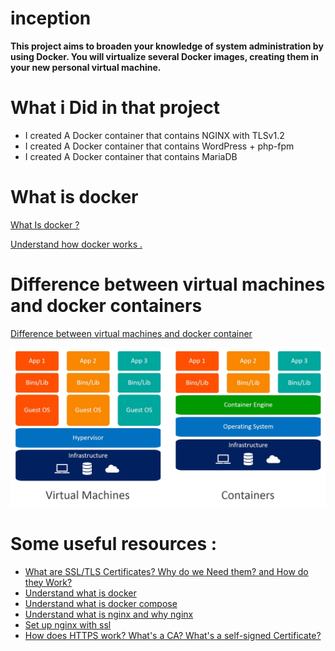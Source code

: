# inception
**This project aims to broaden your knowledge of system administration by using Docker. You will virtualize several Docker images, creating them in your new personal virtual machine.**

# What i Did in that project 

+ I created A Docker container that contains NGINX with TLSv1.2
+ I created A Docker container that contains WordPress + php-fpm 
+ I created A Docker container that contains MariaDB 

# What is docker 

[What Is docker ? ](https://docs.docker.com/get-started/overview/)

[Understand how docker works .](https://youtu.be/Tyy1BUEmhwg)

# Difference between virtual machines and docker containers 

[Difference between virtual machines and docker container](https://cloudacademy.com/blog/docker-vs-virtual-machines-differences-you-should-know/)

![Difference between virtual machines and docker container](./containers-vs-virtual-machines.jpg)


# Some useful resources :

+ [What are SSL/TLS Certificates? Why do we Need them? and How do they Work?](https://youtu.be/r1nJT63BFQ0)
+ [Understand what is docker ](https://youtu.be/pTFZFxd4hOI)
+ [Understand what is docker compose](https://youtu.be/HG6yIjZapSA)
+ [Understand what is nginx and why nginx](https://youtu.be/7VAI73roXaY)
+ [Set up nginx with ssl](https://youtu.be/X3Pr5VATOyA)
+ [How does HTTPS work? What's a CA? What's a self-signed Certificate?](https://youtu.be/T4Df5_cojAs)

